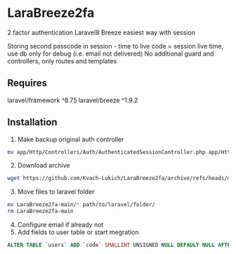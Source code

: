 # LaraBreeze2fa
2 factor authentication Laravel8 Breeze easiest way with session

Storing second passcode in session - time to live code = session live time, use db only for debug (i.e. email not delivered)
No additional guard and controllers, only routes and templates

## Requires
laravel/framework ^8.75
laravel/breeze ^1.9.2

## Installation
1. Make backup original auth controller
```sh
mv app/Http/Controllers/Auth/AuthenticatedSessionController.php app/Http/Controllers/Auth/AuthenticatedSessionController.old
```
2. Download archive
```sh
wget https://github.com/Kvach-Lukich/LaraBreeze2fa/archive/refs/heads/main.zip
```
3. Move files to laravel folder
```sh
mv LaraBreeze2fa-main/* path/to/laravel/folder/
rm LaraBreeze2fa-main
```
4. Configure email if already not
5. Add fields to user table or start megration
~~~~sql
ALTER TABLE `users` ADD `code` SMALLINT UNSIGNED NULL DEFAULT NULL AFTER `remember_token`, ADD `no2fa` BOOLEAN NULL DEFAULT NULL AFTER `code`; 
~~~~
